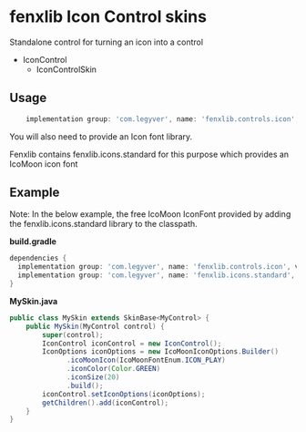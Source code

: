 # fenxlib Icon Control skins
Standalone control for turning an icon into a control

- IconControl
    - IconControlSkin

## Usage
```gradle
    implementation group: 'com.legyver', name: 'fenxlib.controls.icon', version: '3.0.2'
```

You will also need to provide an Icon font library.

Fenxlib contains fenxlib.icons.standard for this purpose which provides an IcoMoon icon font

## Example
Note: In the below example, the free IcoMoon IconFont provided by adding the fenxlib.icons.standard library to the classpath.

**build.gradle**
```groovy
dependencies {
  implementation group: 'com.legyver', name: 'fenxlib.controls.icon', version: '3.0.2'
  implementation group: 'com.legyver', name: 'fenxlib.icons.standard', version: '3.0.2'
}
```

**MySkin.java**
```java
public class MySkin extends SkinBase<MyControl> {
    public MySkin(MyControl control) {
        super(control);
        IconControl iconControl = new IconControl();
        IconOptions iconOptions = new IcoMoonIconOptions.Builder()
              .icoMoonIcon(IcoMoonFontEnum.ICON_PLAY)
              .iconColor(Color.GREEN)
              .iconSize(20)
              .build();
        iconControl.setIconOptions(iconOptions);
        getChildren().add(iconControl);
    }
}
```